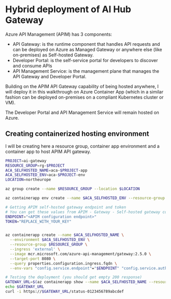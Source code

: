 # Hybrid deployment of AI Hub Gateway

Azure API Management (APIM) has 3 components: 
- API Gateway: is the runtime component that handles API requests and can be deployed on Azure as Managed Gateway or anywhere else (like on-premises) as Self-hosted Gateway.
- Developer Portal: is the self-service portal for developers to discover and consume APIs
- API Management Service: is the management plane that manages the API Gateway and Developer Portal.

Building on the APIM API Gateway capability of being hosted anywhere, I will deploy it in this walkthrough on Azure Container App (which in a similar fashion can be deployed on-premises on a compliant Kubernetes cluster or VM). 

The Developer Portal and API Management Service will remain hosted on Azure.

## Creating containerized hosting environment

I will be creating here a resource group, container app environment and a container app to host APIM API gateway.

```bash
PROJECT=ai-gateway
RESOURCE_GROUP=rg-$PROJECT
ACA_SELFHOSTED_NAME=aca-$PROJECT-app
ACA_SELFHOSTED_ENV=aca-$PROJECT-env
LOCATION=northeurope

az group create --name $RESOURCE_GROUP --location $LOCATION

az containerapp env create --name $ACA_SELFHOSTED_ENV --resource-group $RESOURCE_GROUP --location $LOCATION

# Getting APIM self-hosted gateway endpoint and token
# You can get these values from APIM - Gateway - Self-hosted gateway configuration - Deployment - Docker
ENDPOINT="<APIM configuration endpoint>"
TOKEN="REPLACE_WITH_YOUR_KEY"


az containerapp create --name $ACA_SELFHOSTED_NAME \
  --environment $ACA_SELFHOSTED_ENV \
  --resource-group $RESOURCE_GROUP \
  --ingress 'external' \
  --image mcr.microsoft.com/azure-api-management/gateway:2.5.0 \
  --target-port 8080 \
  --query properties.configuration.ingress.fqdn \
  --env-vars "config.service.endpoint"="$ENDPOINT" "config.service.auth"="$TOKEN" "net.server.http.forwarded.proto.enabled"="true"

# Testing the deployment (you should get empty 200 response)
GATEWAY_URL=$(az containerapp show --name $ACA_SELFHOSTED_NAME --resource-group $RESOURCE_GROUP --query "properties.configuration.ingress.fqdn" --output tsv)
echo $GATEWAY_URL
curl -i https://$GATEWAY_URL/status-0123456789abcdef

```

